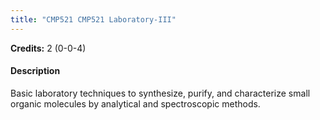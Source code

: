 ```yaml
---
title: "CMP521 CMP521 Laboratory-III"
---
```

**Credits:** 2 (0-0-4)

#### Description
Basic laboratory techniques to synthesize, purify, and characterize small organic molecules by analytical and spectroscopic methods.